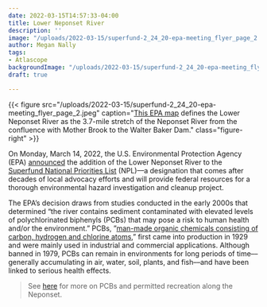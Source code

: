 ```yaml
---
date: 2022-03-15T14:57:33-04:00
title: Lower Neponset River
description: ''
image: "/uploads/2022-03-15/superfund-2_24_20-epa-meeting_flyer_page_2.jpeg"
author: Megan Nally
tags:
- Atlascope
backgroundImage: "/uploads/2022-03-15/superfund-2_24_20-epa-meeting_flyer_page_2.jpeg"
draft: true

---
```

{{< figure src="/uploads/2022-03-15/superfund-2_24_20-epa-meeting_flyer_page_2.jpeg" caption="[This EPA map](https://www.neponset.org/superfund-lower-neponset-river/) defines the Lower Neponset River as the 3.7-mile stretch of the Neponset River from the confluence with Mother Brook to the Walter Baker Dam." class="figure-right" >}}

On Monday, March 14, 2022, the U.S. Environmental Protection Agency (EPA) [announced](https://cumulis.epa.gov/supercpad/SiteProfiles/index.cfm?fuseaction=second.scs&id=0102204&doc=Y&colid=39520&region=01&type=SC) the addition of the Lower Neponset River to the [Superfund National Priorities List](https://www.epa.gov/superfund/superfund-national-priorities-list-npl) (NPL)––a designation that comes after decades of local advocacy efforts and will provide federal resources for a thorough environmental hazard investigation and cleanup project.

The EPA’s decision draws from studies conducted in the early 2000s that determined “the river contains sediment contaminated with elevated levels of polychlorinated biphenyls (PCBs) that may pose a risk to human health and/or the environment.” PCBs, ”[man-made organic chemicals consisting of carbon, hydrogen and chlorine atoms](https://www.epa.gov/pcbs/learn-about-polychlorinated-biphenyls-pcbs#what),” first came into production in 1929 and were mainly used in industrial and commercial applications. Although banned in 1979, PCBs can remain in environments for long periods of time––generally accumulating in air, water, soil, plants, and fish––and have been linked to serious health effects. 

> See [here](https://www.neponset.org/superfund-lower-neponset-river/) for more on PCBs and permitted recreation along the Neponset.